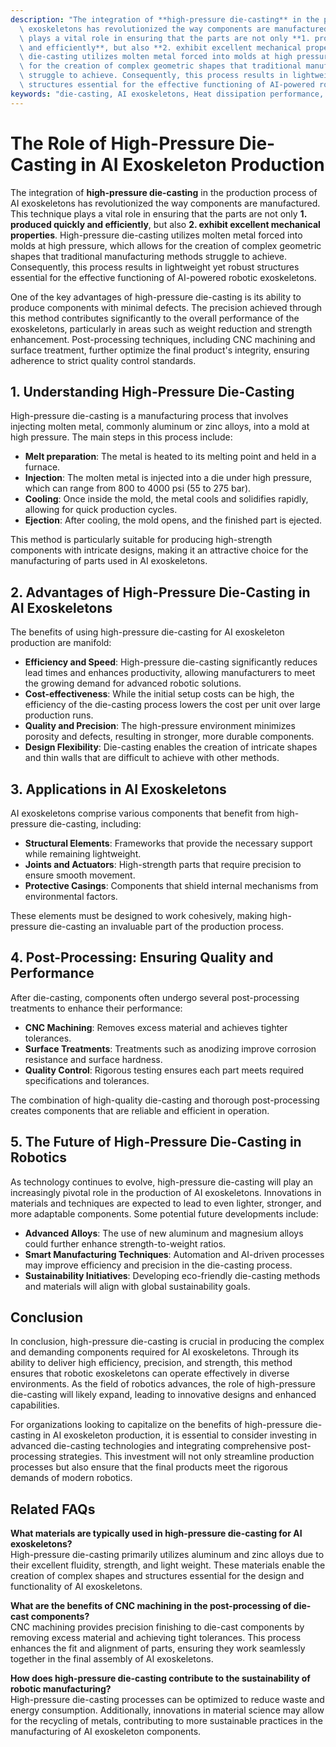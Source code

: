 ```yaml
---
description: "The integration of **high-pressure die-casting** in the production process of AI\
  \ exoskeletons has revolutionized the way components are manufactured. This technique\
  \ plays a vital role in ensuring that the parts are not only **1. produced quickly\
  \ and efficiently**, but also **2. exhibit excellent mechanical properties**. High-pressure\
  \ die-casting utilizes molten metal forced into molds at high pressure, which allows\
  \ for the creation of complex geometric shapes that traditional manufacturing methods\
  \ struggle to achieve. Consequently, this process results in lightweight yet robust\
  \ structures essential for the effective functioning of AI-powered robotic exoskeletons."
keywords: "die-casting, AI exoskeletons, Heat dissipation performance, Heat sink"
---
```

# The Role of High-Pressure Die-Casting in AI Exoskeleton Production

The integration of **high-pressure die-casting** in the production process of AI exoskeletons has revolutionized the way components are manufactured. This technique plays a vital role in ensuring that the parts are not only **1. produced quickly and efficiently**, but also **2. exhibit excellent mechanical properties**. High-pressure die-casting utilizes molten metal forced into molds at high pressure, which allows for the creation of complex geometric shapes that traditional manufacturing methods struggle to achieve. Consequently, this process results in lightweight yet robust structures essential for the effective functioning of AI-powered robotic exoskeletons.

One of the key advantages of high-pressure die-casting is its ability to produce components with minimal defects. The precision achieved through this method contributes significantly to the overall performance of the exoskeletons, particularly in areas such as weight reduction and strength enhancement. Post-processing techniques, including CNC machining and surface treatment, further optimize the final product's integrity, ensuring adherence to strict quality control standards.

## **1. Understanding High-Pressure Die-Casting**

High-pressure die-casting is a manufacturing process that involves injecting molten metal, commonly aluminum or zinc alloys, into a mold at high pressure. The main steps in this process include:

- **Melt preparation**: The metal is heated to its melting point and held in a furnace.
- **Injection**: The molten metal is injected into a die under high pressure, which can range from 800 to 4000 psi (55 to 275 bar).
- **Cooling**: Once inside the mold, the metal cools and solidifies rapidly, allowing for quick production cycles.
- **Ejection**: After cooling, the mold opens, and the finished part is ejected.

This method is particularly suitable for producing high-strength components with intricate designs, making it an attractive choice for the manufacturing of parts used in AI exoskeletons.

## **2. Advantages of High-Pressure Die-Casting in AI Exoskeletons**

The benefits of using high-pressure die-casting for AI exoskeleton production are manifold:

- **Efficiency and Speed**: High-pressure die-casting significantly reduces lead times and enhances productivity, allowing manufacturers to meet the growing demand for advanced robotic solutions.
- **Cost-effectiveness**: While the initial setup costs can be high, the efficiency of the die-casting process lowers the cost per unit over large production runs.
- **Quality and Precision**: The high-pressure environment minimizes porosity and defects, resulting in stronger, more durable components.
- **Design Flexibility**: Die-casting enables the creation of intricate shapes and thin walls that are difficult to achieve with other methods.

## **3. Applications in AI Exoskeletons**

AI exoskeletons comprise various components that benefit from high-pressure die-casting, including:

- **Structural Elements**: Frameworks that provide the necessary support while remaining lightweight.
- **Joints and Actuators**: High-strength parts that require precision to ensure smooth movement.
- **Protective Casings**: Components that shield internal mechanisms from environmental factors.

These elements must be designed to work cohesively, making high-pressure die-casting an invaluable part of the production process.

## **4. Post-Processing: Ensuring Quality and Performance**

After die-casting, components often undergo several post-processing treatments to enhance their performance:

- **CNC Machining**: Removes excess material and achieves tighter tolerances.
- **Surface Treatments**: Treatments such as anodizing improve corrosion resistance and surface hardness.
- **Quality Control**: Rigorous testing ensures each part meets required specifications and tolerances.

The combination of high-quality die-casting and thorough post-processing creates components that are reliable and efficient in operation.

## **5. The Future of High-Pressure Die-Casting in Robotics**

As technology continues to evolve, high-pressure die-casting will play an increasingly pivotal role in the production of AI exoskeletons. Innovations in materials and techniques are expected to lead to even lighter, stronger, and more adaptable components. Some potential future developments include:

- **Advanced Alloys**: The use of new aluminum and magnesium alloys could further enhance strength-to-weight ratios.
- **Smart Manufacturing Techniques**: Automation and AI-driven processes may improve efficiency and precision in the die-casting process.
- **Sustainability Initiatives**: Developing eco-friendly die-casting methods and materials will align with global sustainability goals.

## **Conclusion**

In conclusion, high-pressure die-casting is crucial in producing the complex and demanding components required for AI exoskeletons. Through its ability to deliver high efficiency, precision, and strength, this method ensures that robotic exoskeletons can operate effectively in diverse environments. As the field of robotics advances, the role of high-pressure die-casting will likely expand, leading to innovative designs and enhanced capabilities.

For organizations looking to capitalize on the benefits of high-pressure die-casting in AI exoskeleton production, it is essential to consider investing in advanced die-casting technologies and integrating comprehensive post-processing strategies. This investment will not only streamline production processes but also ensure that the final products meet the rigorous demands of modern robotics.

## Related FAQs

**What materials are typically used in high-pressure die-casting for AI exoskeletons?**  
High-pressure die-casting primarily utilizes aluminum and zinc alloys due to their excellent fluidity, strength, and light weight. These materials enable the creation of complex shapes and structures essential for the design and functionality of AI exoskeletons.

**What are the benefits of CNC machining in the post-processing of die-cast components?**  
CNC machining provides precision finishing to die-cast components by removing excess material and achieving tight tolerances. This process enhances the fit and alignment of parts, ensuring they work seamlessly together in the final assembly of AI exoskeletons.

**How does high-pressure die-casting contribute to the sustainability of robotic manufacturing?**  
High-pressure die-casting processes can be optimized to reduce waste and energy consumption. Additionally, innovations in material science may allow for the recycling of metals, contributing to more sustainable practices in the manufacturing of AI exoskeleton components.
